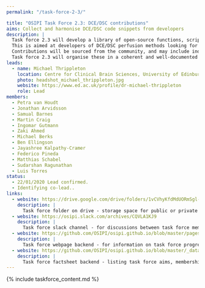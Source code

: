 ```yaml
---
permalink: "/task-force-2-3/"

title: "OSIPI Task Force 2.3: DCE/DSC contributions"
aims: Collect and harmonise DCE/DSC code snippets from developers
description: |
  Task force 2.3 will develop a library of open-source functions, scripts and pipelines for DCE/DSC perfusion imaging analysis. 
  This is aimed at developers of DCE/DSC perfusion methods looking for specific functionality or development templates, or who want to share their own in-house developments with others. 
  Contributions will be sourced from the community, and may include individual functions and more complete pipelines in various programming languages. 
  Task force 2.3 will organise these in a coherent and well-documented library structure as defined by task force 2.1, then identify and develop any missing functionality. 
leads:
  - name: Michael Thrippleton
    location: Centre for Clinical Brain Sciences, University of Edinburgh, UK
    photo: headshot_michael_thrippleton.jpg
    website: https://www.ed.ac.uk/profile/dr-michael-thrippleton
    role: Lead
members:
  - Petra van Houdt
  - Jonathan Arvidsson
  - Samual Barnes
  - Martin Craig
  - Ingomar Gutmann
  - Zaki Ahmed
  - Michael Berks
  - Ben Ellingson
  - Jayashree Kalpathy-Cramer
  - Federico Pineda
  - Matthias Schabel
  - Sudarshan Ragunathan
  - Luis Torres
status:
  - 22/01/2020 Lead confirmed.
  - Identifying co-lead..
links:
  - website: https://drive.google.com/drive/folders/1vCVhyKfdMdUORmSgl-M7Du71qDjsRurc
    description: |
      Task force folder on drive - storage space for public or private documents developed by the task force.
  - website: https://osipi.slack.com/archives/CQVLA1KJ9
    description: |
      Task force slack channel - for discussions between task force members.
  - website: https://github.com/OSIPI/osipi.github.io/blob/master/pages/pages-root-folder/task-force-2-3.md
    description: |
      Task force webpage backend - for information on task force progress and links to public resources.
  - website: https://github.com/OSIPI/osipi.github.io/blob/master/_data/tf/tf_2_3.yml
    description: |
      Task force factsheet backend - listing task force aims, membership, status, etc.
---
```


{% include taskforce_content.md %}
